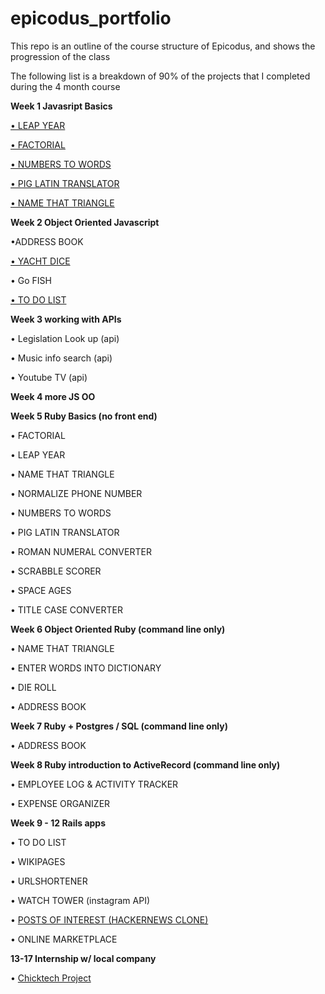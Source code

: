 epicodus_portfolio
==================

<p>This repo is an outline of the course structure of Epicodus, and shows the progression of the class</p>
<p>The following list is a breakdown of 90% of the projects that I completed during the 4 month course</p>


<p><strong>Week 1 Javasript Basics </strong></p>
  <p><a href="http://thenextepicode.3owl.com/LEAP_YEAR/index.html">• LEAP YEAR</a></p>
  <p><a href="http://thenextepicode.3owl.com/FACTORIAL/Index.html">• FACTORIAL</a></p>
  <p><a href="http://thenextepicode.3owl.com/NUMBERS_TO_WORDS/index.html">• NUMBERS TO WORDS</a></p>
  <p><a href="http://thenextepicode.3owl.com/PIG_LATIN/index.html">• PIG LATIN TRANSLATOR</a></p>
  <p><a href="http://thenextepicode.3owl.com/TRIANGLE/triangles.html">• NAME THAT TRIANGLE</a></p>


<p><strong>Week 2 Object Oriented Javascript</strong></p>
<p>•ADDRESS BOOK</p>
<p><a href="http://thenextepicode.3owl.com/OO_javascript_YACHT_DICE/index.html">• YACHT DICE</a></p>
<p>• Go FISH <p>
<p><a href="http://thenextepicode.3owl.com/OO_javascript_TO_DO_LIST/index.html">• TO DO LIST</a><p>

<p><strong>Week 3 working with APIs</strong></p>
<p>• Legislation Look up (api) </p>
<p>• Music info search (api) </p>
<p>• Youtube TV (api) </p>

<p><strong>Week 4 more JS OO</strong> </p>

<p><strong>Week 5 Ruby Basics (no front end)</strong></p>
<p>• FACTORIAL </p>
<p>• LEAP YEAR</p>
<p>• NAME THAT TRIANGLE</p>
<p>• NORMALIZE PHONE NUMBER</p>
<p>• NUMBERS TO WORDS</p>
<p>• PIG LATIN TRANSLATOR</p>
<p>• ROMAN NUMERAL CONVERTER</p>
<p>• SCRABBLE SCORER</p>
<p>• SPACE AGES</p>
<p>• TITLE CASE CONVERTER</p>
<p><strong> Week 6 Object Oriented Ruby (command line only)</strong></p>
<p>• NAME THAT TRIANGLE</p>
<p>• ENTER WORDS INTO DICTIONARY</p>
<p>• DIE ROLL</p>
<p>• ADDRESS BOOK</p>
<p><strong>Week 7 Ruby + Postgres / SQL (command line only)</strong></p>
<p>• ADDRESS BOOK</p>
<p><strong>Week 8 Ruby introduction to ActiveRecord (command line only)</strong></p>
<p>• EMPLOYEE LOG & ACTIVITY TRACKER</p>
<p>• EXPENSE ORGANIZER</p>
<p><strong>Week 9 - 12 Rails apps</strong></p>
<p>• TO DO LIST</p>
<p>• WIKIPAGES</p>
<p>• URLSHORTENER</p>
<p>• WATCH TOWER (instagram API)</p>
<p>• <a href="https://github.com/castledoor/posts_of_interest">POSTS OF INTEREST (HACKERNEWS CLONE)</a></p>
<p>• ONLINE MARKETPLACE</p>


<p><strong>13-17 Internship w/ local company</strong></p>
<p>• <a href="https://github.com/epicodus/chicktech">Chicktech Project</a></p>

